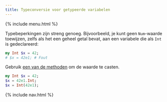 ```yaml
---
title: Typeconversie voor getypeerde variabelen
---
```


{% include menu.html %}

Typebeperkingen zijn streng genoeg. Bijvoorbeeld, je kunt geen `Num`-waarde toewijzen, zelfs als het een geheel getal bevat, aan een variabele die als `Int` is gedeclareerd:

```raku
my Int $x = 42;
# $x = 42e1; # Fout
```

Gebruik [een van de methoden](/nl/essentials/coercion/#topics-in-this-section) om de waarde te casten.

```raku
my Int $x = 42;
$x = 42e1.Int;
$x = Int(42e1);
```

{% include nav.html %}